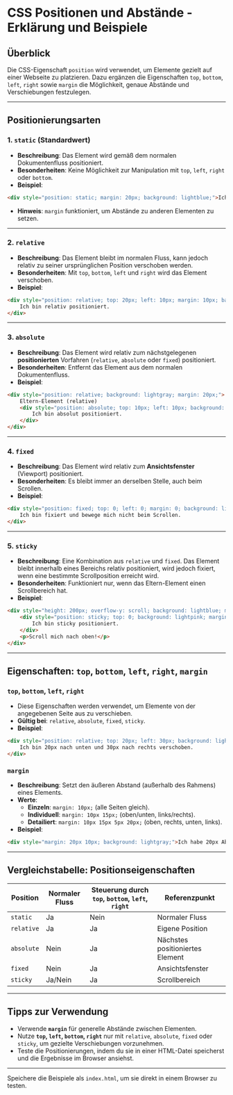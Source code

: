 
# CSS Positionen und Abstände - Erklärung und Beispiele

## Überblick
Die CSS-Eigenschaft `position` wird verwendet, um Elemente gezielt auf einer Webseite zu platzieren. Dazu ergänzen die Eigenschaften `top`, `bottom`, `left`, `right` sowie `margin` die Möglichkeit, genaue Abstände und Verschiebungen festzulegen.

---

## Positionierungsarten

### 1. `static` (Standardwert)
- **Beschreibung**: Das Element wird gemäß dem normalen Dokumentenfluss positioniert.
- **Besonderheiten**: Keine Möglichkeit zur Manipulation mit `top`, `left`, `right` oder `bottom`.
- **Beispiel**:
```html
<div style="position: static; margin: 20px; background: lightblue;">Ich bin statisch positioniert.</div>
```
- **Hinweis**: `margin` funktioniert, um Abstände zu anderen Elementen zu setzen.

---

### 2. `relative`
- **Beschreibung**: Das Element bleibt im normalen Fluss, kann jedoch relativ zu seiner ursprünglichen Position verschoben werden.
- **Besonderheiten**: Mit `top`, `bottom`, `left` und `right` wird das Element verschoben.
- **Beispiel**:
```html
<div style="position: relative; top: 20px; left: 10px; margin: 10px; background: lightgreen;">
    Ich bin relativ positioniert.
</div>
```

---

### 3. `absolute`
- **Beschreibung**: Das Element wird relativ zum nächstgelegenen **positionierten** Vorfahren (`relative`, `absolute` oder `fixed`) positioniert.
- **Besonderheiten**: Entfernt das Element aus dem normalen Dokumentenfluss.
- **Beispiel**:
```html
<div style="position: relative; background: lightgray; margin: 20px;">
    Eltern-Element (relative)
    <div style="position: absolute; top: 10px; left: 10px; background: lightcoral; margin: 0;">
        Ich bin absolut positioniert.
    </div>
</div>
```

---

### 4. `fixed`
- **Beschreibung**: Das Element wird relativ zum **Ansichtsfenster** (Viewport) positioniert.
- **Besonderheiten**: Es bleibt immer an derselben Stelle, auch beim Scrollen.
- **Beispiel**:
```html
<div style="position: fixed; top: 0; left: 0; margin: 0; background: lightgoldenrodyellow;">
    Ich bin fixiert und bewege mich nicht beim Scrollen.
</div>
```

---

### 5. `sticky`
- **Beschreibung**: Eine Kombination aus `relative` und `fixed`. Das Element bleibt innerhalb eines Bereichs relativ positioniert, wird jedoch fixiert, wenn eine bestimmte Scrollposition erreicht wird.
- **Besonderheiten**: Funktioniert nur, wenn das Eltern-Element einen Scrollbereich hat.
- **Beispiel**:
```html
<div style="height: 200px; overflow-y: scroll; background: lightblue; margin: 20px;">
    <div style="position: sticky; top: 0; background: lightpink; margin: 5px;">
        Ich bin sticky positioniert.
    </div>
    <p>Scroll mich nach oben!</p>
</div>
```

---

## Eigenschaften: `top`, `bottom`, `left`, `right`, `margin`

### `top`, `bottom`, `left`, `right`
- Diese Eigenschaften werden verwendet, um Elemente von der angegebenen Seite aus zu verschieben.
- **Gültig bei**: `relative`, `absolute`, `fixed`, `sticky`.
- **Beispiel**:
```html
<div style="position: relative; top: 20px; left: 30px; background: lightyellow;">
    Ich bin 20px nach unten und 30px nach rechts verschoben.
</div>
```

### `margin`
- **Beschreibung**: Setzt den äußeren Abstand (außerhalb des Rahmens) eines Elements.
- **Werte**:
  - **Einzeln**: `margin: 10px;` (alle Seiten gleich).
  - **Individuell**: `margin: 10px 15px;` (oben/unten, links/rechts).
  - **Detailiert**: `margin: 10px 15px 5px 20px;` (oben, rechts, unten, links).
- **Beispiel**:
```html
<div style="margin: 20px 10px; background: lightgray;">Ich habe 20px Abstand oben/unten und 10px links/rechts.</div>
```

---

## Vergleichstabelle: Positionseigenschaften

| Position   | Normaler Fluss | Steuerung durch `top`, `bottom`, `left`, `right` | Referenzpunkt             |
|------------|----------------|------------------------------------------------|---------------------------|
| `static`   | Ja             | Nein                                           | Normaler Fluss            |
| `relative` | Ja             | Ja                                            | Eigene Position           |
| `absolute` | Nein           | Ja                                            | Nächstes positioniertes Element |
| `fixed`    | Nein           | Ja                                            | Ansichtsfenster           |
| `sticky`   | Ja/Nein        | Ja                                            | Scrollbereich             |

---

## Tipps zur Verwendung
- Verwende **`margin`** für generelle Abstände zwischen Elementen.
- Nutze **`top`, `left`, `bottom`, `right`** nur mit `relative`, `absolute`, `fixed` oder `sticky`, um gezielte Verschiebungen vorzunehmen.
- Teste die Positionierungen, indem du sie in einer HTML-Datei speicherst und die Ergebnisse im Browser ansiehst.

---

Speichere die Beispiele als `index.html`, um sie direkt in einem Browser zu testen.
